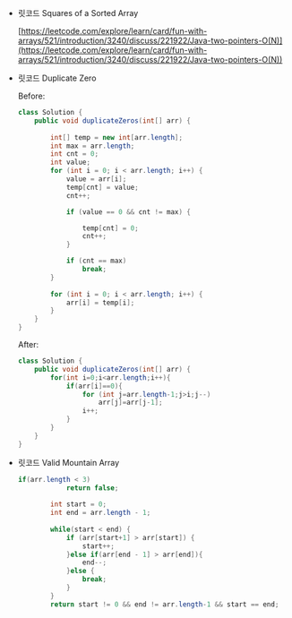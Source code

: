 - 릿코드 Squares of a Sorted Array
    
    [https://leetcode.com/explore/learn/card/fun-with-arrays/521/introduction/3240/discuss/221922/Java-two-pointers-O(N)](https://leetcode.com/explore/learn/card/fun-with-arrays/521/introduction/3240/discuss/221922/Java-two-pointers-O(N))
    
- 릿코드 Duplicate Zero
    
    Before:
    
    ```java
    class Solution {
        public void duplicateZeros(int[] arr) {
          
    		int[] temp = new int[arr.length];
    		int max = arr.length;
    		int cnt = 0;
    		int value;
    		for (int i = 0; i < arr.length; i++) {
    			value = arr[i];
    			temp[cnt] = value;
    			cnt++;
    
    			if (value == 0 && cnt != max) {
    
    				temp[cnt] = 0;
    				cnt++;
    			}
    
    			if (cnt == max)
    				break;
    		}
            
            for (int i = 0; i < arr.length; i++) {
                arr[i] = temp[i];
            }
        }
    }
    ```
    
    After:
    
    ```java
    class Solution {
        public void duplicateZeros(int[] arr) {
            for(int i=0;i<arr.length;i++){
                if(arr[i]==0){
                    for (int j=arr.length-1;j>i;j--)
                        arr[j]=arr[j-1];
                    i++;
                }
            }
        }
    }
    ```
    
- 릿코드 Valid Mountain Array
    
    ```java
    if(arr.length < 3) 
    			return false;
    		
    		int start = 0;
    		int end = arr.length - 1;
    		
    		while(start < end) {
    			if (arr[start+1] > arr[start]) {
    				start++;
    			}else if(arr[end - 1] > arr[end]){
    				end--;
    			}else {
    				break;
    			}
    		}
    		return start != 0 && end != arr.length-1 && start == end;
    ```